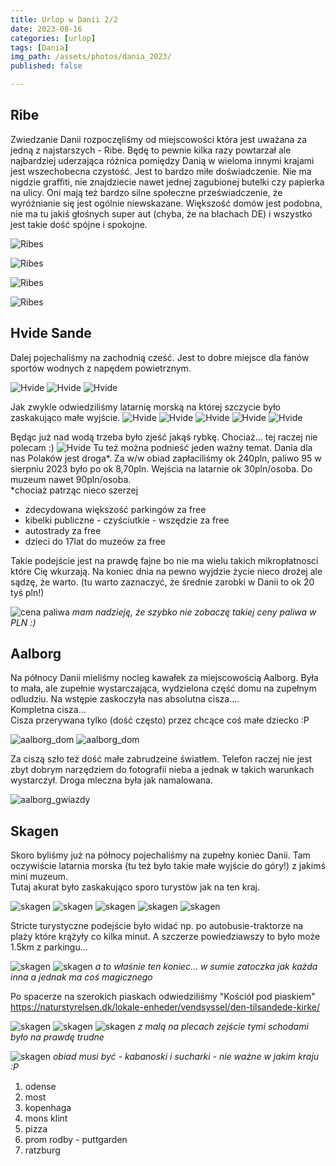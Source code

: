 ```yaml
---
title: Urlop w Danii 2/2
date: 2023-08-16
categories: [urlop]
tags: [Dania]
img_path: /assets/photos/dania_2023/
published: false

---
```



## Ribe

Zwiedzanie Danii rozpoczęliśmy od miejscowości która jest uważana za jedną z najstarszych - Ribe. Będę to pewnie kilka razy powtarzał ale najbardziej uderzająca różnica pomiędzy Danią w wieloma innymi krajami jest wszechobecna czystość. Jest to bardzo miłe doświadczenie. Nie ma nigdzie graffiti, nie znajdziecie nawet jednej zagubionej butelki czy papierka na ulicy. Oni mają też bardzo silne społeczne przeświadczenie, że wyróżnianie się jest ogólnie niewskazane. Większość domów jest podobna, nie ma tu jakiś głośnych super aut (chyba, że na blachach DE) i wszystko jest takie dość spójne i spokojne.

![Ribes](ribes_1.jpeg)

![Ribes](ribe_4.jpeg)

![Ribes](ribe_2.jpeg)

![Ribes](ribe_3.jpeg)


## Hvide Sande
Dalej pojechaliśmy na zachodnią cześć. Jest to dobre miejsce dla fanów sportów wodnych z 
napędem powietrznym. 

![Hvide](hvide_2.png)
![Hvide](hvide_1.jpeg)
![Hvide](hvide_3.jpeg)

Jak zwykle odwiedziliśmy latarnię morską na której szczycie było zaskakująco małe wyjście.
![Hvide](hvide_5.jpeg)
![Hvide](hvide_4.jpeg)
![Hvide](hvide_7.jpeg)
![Hvide](hvide_8.jpeg)
![Hvide](hvide_6.jpeg)

Będąc już nad wodą trzeba było zjeść jakąś rybkę. Chociaż... tej raczej nie polecam :)
![Hvide](hvide_obiad.jpeg)
Tu też można podnieść jeden ważny temat. Dania dla nas Polaków jest droga*. Za w/w obiad zapłaciliśmy ok 240pln, paliwo 95 w sierpniu 2023 było po ok 8,70pln. Wejścia na latarnie ok 30pln/osoba. Do muzeum nawet 90pln/osoba.  
*chociaż patrząc nieco szerzej 

- zdecydowana większość parkingów za free
- kibelki publiczne - czyściutkie - wszędzie za free
- autostrady za free
- dzieci do 17lat do muzeów za free  
  
Takie podejście jest na prawdę fajne bo nie ma wielu takich mikropłatnosci które Cię wkurzają. Na koniec dnia na pewno wyjdzie życie nieco drożej ale sądzę, że warto. (tu warto zaznaczyć, że średnie zarobki w Danii to ok 20 tyś pln!)

![cena paliwa](dania_paliwo.jpeg)
*mam nadzieję, że szybko nie zobaczę takiej ceny paliwa w PLN :)*
  
## Aalborg

Na północy Danii mieliśmy nocleg kawałek za miejscowością Aalborg. Była to mała, ale zupełnie wystarczająca, wydzielona część domu na zupełnym odludziu. Na wstępie zaskoczyła nas absolutna cisza....  
Kompletna cisza...  
Cisza przerywana tylko (dość często) przez chcące coś małe dziecko :P  
  

![aalborg_dom](aalborg_dom.jpeg)
![aalborg_dom](aalborg_dom1.jpeg)

Za ciszą szło też dość małe zabrudzeine światłem. Telefon raczej nie jest zbyt dobrym narzędziem do fotografii nieba a jednak w takich warunkach wystarczył. Droga mleczna była jak namalowana.

![aalborg_gwiazdy](aalborg_gwiazdy.jpeg)
  
  
## Skagen

Skoro byliśmy już na północy pojechaliśmy na zupełny koniec Danii. Tam oczywiście latarnia morska (tu też było takie małe wyjście do góry!) z jakimś mini muzeum.  
Tutaj akurat było zaskakująco sporo turystów jak na ten kraj.  


![skagen](skagen_maps.jpeg)
![skagen](skagen_ptak.jpeg)
![skagen](skagen_latarnia1.jpeg)
![skagen](skagen_latarnia2.jpeg)
![skagen](skagen_latarnia3.jpeg)  

Stricte turystyczne podejście było widać np. po autobusie-traktorze na plaży które krążyły co kilka minut. A szczerze powiedziawszy to było może 1.5km z parkingu...  




![skagen](skagen_traktor.jpeg)
![skagen](skagen_cypel.jpeg)
*a to właśnie ten koniec... w sumie zatoczka jak każda inna a jednak ma coś magicznego*

Po spacerze na szerokich piaskach odwiedziliśmy "Kościół pod piaskiem" <https://naturstyrelsen.dk/lokale-enheder/vendsyssel/den-tilsandede-kirke/> 


![skagen](skagen_kosciol.jpeg)
![skagen](skagen_kosciol1.jpeg)
![skagen](skagen_kosciol2.jpeg)
*z malą na plecach zejście tymi schodami było na prawdę trudne*

![skagen](skagen_piknik.jpeg)
*obiad musi być - kabanoski i sucharki - nie ważne w jakim kraju :P*

1. odense
2. most
3. kopenhaga
4. mons klint
5.  pizza
6.  prom rodby - puttgarden
7.  ratzburg